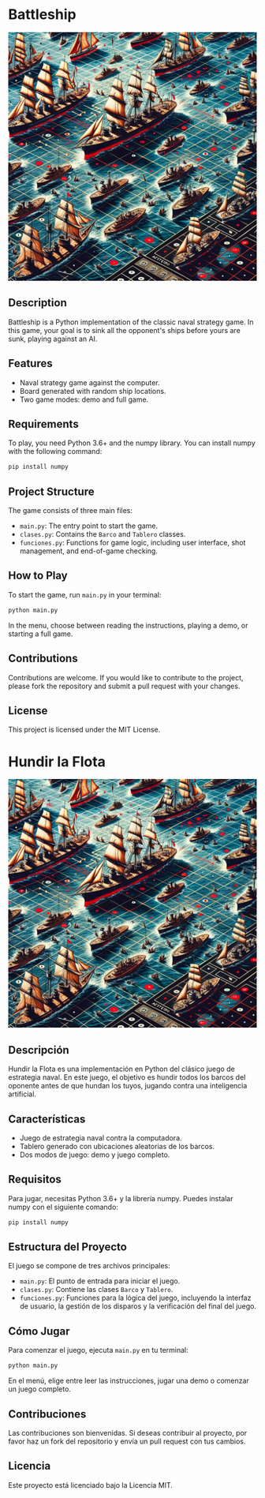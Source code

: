 
# Battleship

<img src="Battle_ship/img/battleship.png" width="700">



## Description
Battleship is a Python implementation of the classic naval strategy game. In this game, your goal is to sink all the opponent's ships before yours are sunk, playing against an AI.

## Features
- Naval strategy game against the computer.
- Board generated with random ship locations.
- Two game modes: demo and full game.

## Requirements
To play, you need Python 3.6+ and the numpy library. You can install numpy with the following command:

```bash
pip install numpy
```

## Project Structure
The game consists of three main files:

- `main.py`: The entry point to start the game.
- `clases.py`: Contains the `Barco` and `Tablero` classes.
- `funciones.py`: Functions for game logic, including user interface, shot management, and end-of-game checking.

## How to Play
To start the game, run `main.py` in your terminal:

```bash
python main.py
```

In the menu, choose between reading the instructions, playing a demo, or starting a full game.

## Contributions
Contributions are welcome. If you would like to contribute to the project, please fork the repository and submit a pull request with your changes.

## License
This project is licensed under the MIT License.

# Hundir la Flota

![imagen](Battle_ship/img/battleship.png)

## Descripción
Hundir la Flota es una implementación en Python del clásico juego de estrategia naval. En este juego, el objetivo es hundir todos los barcos del oponente antes de que hundan los tuyos, jugando contra una inteligencia artificial.

## Características
- Juego de estrategia naval contra la computadora.
- Tablero generado con ubicaciones aleatorias de los barcos.
- Dos modos de juego: demo y juego completo.

## Requisitos
Para jugar, necesitas Python 3.6+ y la librería numpy. Puedes instalar numpy con el siguiente comando:

```bash
pip install numpy
```

## Estructura del Proyecto
El juego se compone de tres archivos principales:

- `main.py`: El punto de entrada para iniciar el juego.
- `clases.py`: Contiene las clases `Barco` y `Tablero`.
- `funciones.py`: Funciones para la lógica del juego, incluyendo la interfaz de usuario, la gestión de los disparos y la verificación del final del juego.

## Cómo Jugar
Para comenzar el juego, ejecuta `main.py` en tu terminal:

```bash
python main.py
```

En el menú, elige entre leer las instrucciones, jugar una demo o comenzar un juego completo.

## Contribuciones
Las contribuciones son bienvenidas. Si deseas contribuir al proyecto, por favor haz un fork del repositorio y envía un pull request con tus cambios.

## Licencia
Este proyecto está licenciado bajo la Licencia MIT.
